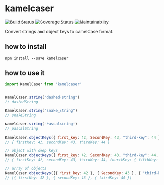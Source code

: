 # kamelcaser

[![Build Status](https://travis-ci.org/0xc14m1z/kamelcaser.svg?branch=master)](https://travis-ci.org/0xc14m1z/kamelcaser) [![Coverage Status](https://coveralls.io/repos/github/0xc14m1z/kamelcaser/badge.svg?branch=master)](https://coveralls.io/github/0xc14m1z/kamelcaser?branch=master) [![Maintainability](https://api.codeclimate.com/v1/badges/71529a56fad691ed2c10/maintainability)](https://codeclimate.com/github/0xc14m1z/kamelcaser/maintainability)

Convert strings and object keys to camelCase format.

## how to install

```
npm install --save kamelcaser
```

## how to use it

```js
import KamelCaser from 'kamelcaser'


KamelCaser.string("dashed-string")
// dashedString

KamelCaser.string("snake_string")
// snakeString

KamelCaser.string("PascalString")
// pascalString

KamelCaser.objectKeys({ first_key: 42, SecondKey: 43, "third-key": 44 })
// { firstKey: 42, secondKey: 43, thirdKey: 44 }

// object with deep keys
KamelCaser.objectKeys({ first_key: 42, SecondKey: 43, "third-key": 44, fourthKey: { "fifth_key": 45 } })
// { firstKey: 42, secondKey: 43, thirdKey: 44, fourthKey: { fifthKey: 45 } }

// array of objects
KamelCaser.objectKeys([{ first_key: 42 }, { SecondKey: 43 }, { "third-key": 44 }])
// [{ firstKey: 42 }, { secondKey: 43 }, { thirdKey: 44 }]
```
